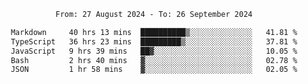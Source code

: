 <div align="center">
<p style="text-align: center;">
<!--START_SECTION:waka-->

```txt
From: 27 August 2024 - To: 26 September 2024

Markdown     40 hrs 13 mins  ██████████▒░░░░░░░░░░░░░░   41.81 %
TypeScript   36 hrs 23 mins  █████████▒░░░░░░░░░░░░░░░   37.81 %
JavaScript   9 hrs 39 mins   ██▓░░░░░░░░░░░░░░░░░░░░░░   10.05 %
Bash         2 hrs 40 mins   ▓░░░░░░░░░░░░░░░░░░░░░░░░   02.78 %
JSON         1 hr 58 mins    ▓░░░░░░░░░░░░░░░░░░░░░░░░   02.05 %
```

<!--END_SECTION:waka-->
</p>
</div>
